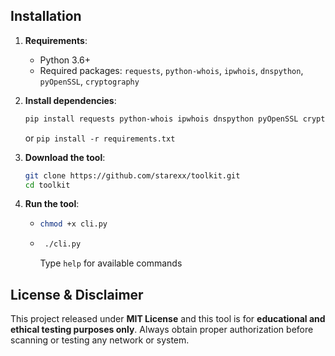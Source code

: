 ## Installation

1. **Requirements**:
   - Python 3.6+
   - Required packages: `requests`, `python-whois`, `ipwhois`, `dnspython`, `pyOpenSSL`, `cryptography`

2. **Install dependencies**:
   ```bash
   pip install requests python-whois ipwhois dnspython pyOpenSSL cryptography
   ```
   or `pip install -r requirements.txt`

4. **Download the tool**:
   ```bash
   git clone https://github.com/starexx/toolkit.git
   cd toolkit
   ```
3. **Run the tool**:
   - ```bash
     chmod +x cli.py
     ```
   - ```bash
      ./cli.py
     ```

     Type `help` for available commands


## License & Disclaimer
This project released under **MIT License** and this tool is for **educational and ethical testing purposes only**. Always obtain proper authorization before scanning or testing any network or system.
